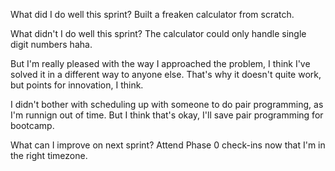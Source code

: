 What did I do well this sprint?
Built a freaken calculator from scratch.

What didn't I do well this sprint?
The calculator could only handle single digit numbers haha. 

But I'm really pleased with the way I approached the problem, I think I've solved it in a different way to anyone else. That's why it doesn't quite work, but points for innovation, I think.

I didn't bother with scheduling up with someone to do pair programming, as I'm runnign out of time. But I think that's okay, I'll save pair programming for bootcamp.

What can I improve on next sprint?
Attend Phase 0 check-ins now that I'm in the right timezone.